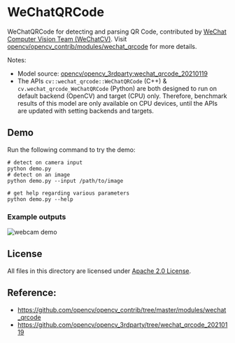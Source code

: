 # WeChatQRCode

WeChatQRCode for detecting and parsing QR Code, contributed by [WeChat Computer Vision Team (WeChatCV)](https://github.com/WeChatCV). Visit [opencv/opencv_contrib/modules/wechat_qrcode](https://github.com/opencv/opencv_contrib/tree/master/modules/wechat_qrcode) for more details.

Notes:

- Model source: [opencv/opencv_3rdparty:wechat_qrcode_20210119](https://github.com/opencv/opencv_3rdparty/tree/wechat_qrcode_20210119)
- The APIs `cv::wechat_qrcode::WeChatQRCode` (C++) & `cv.wechat_qrcode_WeChatQRCode` (Python) are both designed to run on default backend (OpenCV) and target (CPU) only. Therefore, benchmark results of this model are only available on CPU devices, until the APIs are updated with setting backends and targets.

## Demo

Run the following command to try the demo:

```shell
# detect on camera input
python demo.py
# detect on an image
python demo.py --input /path/to/image

# get help regarding various parameters
python demo.py --help
```

### Example outputs

![webcam demo](./examples/wechat_qrcode_demo.gif)

## License

All files in this directory are licensed under [Apache 2.0 License](./LICENSE).

## Reference:

- https://github.com/opencv/opencv_contrib/tree/master/modules/wechat_qrcode
- https://github.com/opencv/opencv_3rdparty/tree/wechat_qrcode_20210119
